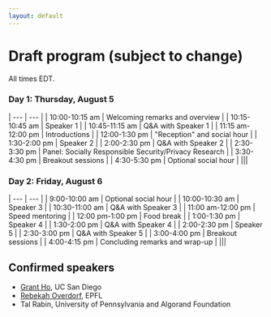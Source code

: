 ```yaml
---
layout: default
---
```


# Draft program (subject to change)

All times EDT.

### Day 1: Thursday, August 5

| --- | --- |
| 10:00-10:15 am | Welcoming remarks and overview |
| 10:15-10:45 am | Speaker 1 |
| 10:45-11:15 am | Q&A with Speaker 1 |
| 11:15 am-12:00 pm | Introductions |
| 12:00-1:30 pm | "Reception" and social hour |
| 1:30-2:00 pm | Speaker 2 |
| 2:00-2:30 pm | Q&A with Speaker 2 |
| 2:30-3:30 pm | Panel: Socially Responsible Security/Privacy Research |
| 3:30-4:30 pm | Breakout sessions |
| 4:30-5:30 pm | Optional social hour |
|||

### Day 2: Friday, August 6

| --- | --- |
| 9:00-10:00 am | Optional social hour |
| 10:00-10:30 am | Speaker 3 |
| 10:30-11:00 am | Q&A with Speaker 3 |
| 11:00 am-12:00 pm | Speed mentoring |
| 12:00 pm-1:00 pm | Food break |
| 1:00-1:30 pm | Speaker 4 |
| 1:30-2:00 pm | Q&A with Speaker 4 |
| 2:00-2:30 pm | Speaker 5 |
| 2:30-3:00 pm | Q&A with Speaker 5 |
| 3:00-4:00 pm | Breakout sessions |
| 4:00-4:15 pm | Concluding remarks and wrap-up |
|||


## Confirmed speakers
* [Grant Ho](https://cseweb.ucsd.edu/~grho/), UC San Diego
* [Rebekah Overdorf](https://people.epfl.ch/rebekah.overdorf), EPFL
* Tal Rabin, University of Pennsylvania and Algorand Foundation
